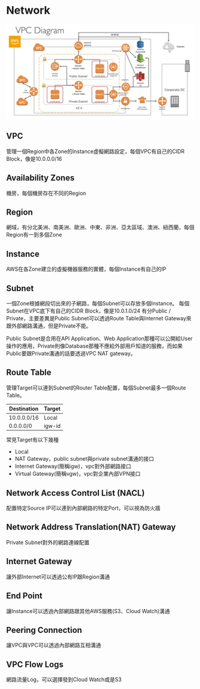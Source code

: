 # Network
![image info](./image/VPC.png)

## VPC
管理一個Region中各Zone的Instance虛擬網路設定，每個VPC有自己的CIDR Block，像是10.0.0.0/16

## Availability Zones
機房，每個機房存在不同的Region

## Region
網域，有分北美洲、南美洲、歐洲、中東、非洲、亞太區域、澳洲、紐西蘭，每個Region有一到多個Zone

## Instance
AWS在各Zone建立的虛擬機器服務的實體，每個Instance有自己的IP

## Subnet
一個Zone根據網段切出來的子網路，每個Subnet可以存放多個Instance。
每個Subnet在VPC底下有自己的CIDR Block，像是10.0.1.0/24
有分Public / Private，主要差異是Public Subnet可以透過Route Table與Internet Gateway來跟外部網路溝通，但是Private不能。

Public Subnet是合用在API Application、Web Application那種可以公開給User操作的應用，Private則像Database那種不應給外部用戶知道的服務，而如果Public要跟Private溝通的話要透過VPC NAT gateway。

## Route Table
管理Target可以連到Subnet的Router Table配置，每個Subnet最多一個Route Table。

| Destination | Target |
|-------------|--------|
| 10.0.0.0/16 | Local  |
| 0.0.0.0/0   | igw-id |

常見Target有以下幾種
* Local
* NAT Gateway，public subnet與private subnet溝通的接口
* Internet Gateway(簡稱igw)，vpc對外部網路接口
* Virtual Gateway(簡稱vgw)，vpc對企業內部VPN接口

## Network Access Control List (NACL)
配置特定Source IP可以連到內部網路的特定Port，可以視為防火牆

## Network Address Translation(NAT) Gateway
Private Subnet對外的網路連線配置

## Internet Gateway
讓外部Internet可以透過公有IP跟Region溝通

## End Point
讓Instance可以透過內部網路跟其他AWS服務(S3、Cloud Watch)溝通

## Peering Connection
讓VPC與VPC可以透過內部網路互相溝通

## VPC Flow Logs
網路流量Log，可以選擇發到Cloud Watch或是S3